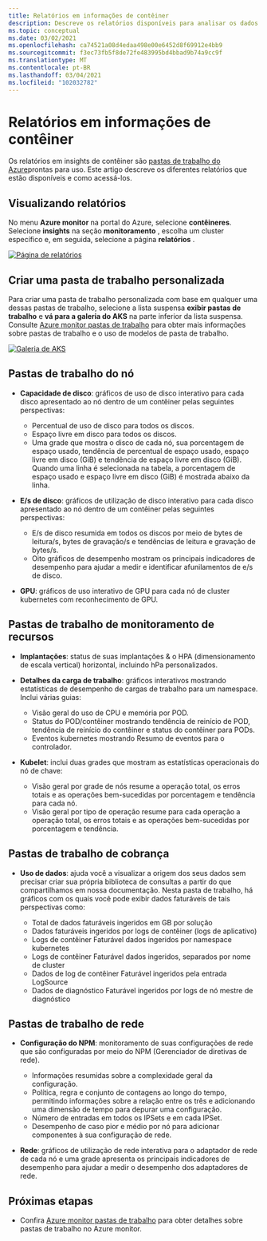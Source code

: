 ```yaml
---
title: Relatórios em informações de contêiner
description: Descreve os relatórios disponíveis para analisar os dados coletados por informações de contêiner.
ms.topic: conceptual
ms.date: 03/02/2021
ms.openlocfilehash: ca74521a08d4edaa498e00e6452d8f69912e4bb9
ms.sourcegitcommit: f3ec73fb5f8de72fe483995bd4bbad9b74a9cc9f
ms.translationtype: MT
ms.contentlocale: pt-BR
ms.lasthandoff: 03/04/2021
ms.locfileid: "102032782"
---
```

# <a name="reports-in-container-insights"></a>Relatórios em informações de contêiner
Os relatórios em insights de contêiner são [pastas de trabalho do Azure](../visualize/workbooks-overview.md)prontas para uso. Este artigo descreve os diferentes relatórios que estão disponíveis e como acessá-los.

## <a name="viewing-reports"></a>Visualizando relatórios
No menu **Azure monitor** na portal do Azure, selecione **contêineres**. Selecione **insights** na seção **monitoramento** , escolha um cluster específico e, em seguida, selecione a página **relatórios** . 

[![Página de relatórios](media/container-insights-reports/reports-page.png)](media/container-insights-reports/reports-page.png#lightbox)

## <a name="create-a-custom-workbook"></a>Criar uma pasta de trabalho personalizada
Para criar uma pasta de trabalho personalizada com base em qualquer uma dessas pastas de trabalho, selecione a lista suspensa **exibir pastas de trabalho** e **vá para a galeria do AKS** na parte inferior da lista suspensa. Consulte [Azure monitor pastas de trabalho](../visualize/workbooks-overview.md) para obter mais informações sobre pastas de trabalho e o uso de modelos de pasta de trabalho.

[![Galeria de AKS](media/container-insights-reports/aks-gallery.png)](media/container-insights-reports/aks-gallery.png#lightbox)

## <a name="node-workbooks"></a>Pastas de trabalho do nó

- **Capacidade de disco**: gráficos de uso de disco interativo para cada disco apresentado ao nó dentro de um contêiner pelas seguintes perspectivas:

    - Percentual de uso de disco para todos os discos.
    - Espaço livre em disco para todos os discos.
    - Uma grade que mostra o disco de cada nó, sua porcentagem de espaço usado, tendência de percentual de espaço usado, espaço livre em disco (GiB) e tendência de espaço livre em disco (GiB). Quando uma linha é selecionada na tabela, a porcentagem de espaço usado e espaço livre em disco (GiB) é mostrada abaixo da linha.

- **E/s de disco**: gráficos de utilização de disco interativo para cada disco apresentado ao nó dentro de um contêiner pelas seguintes perspectivas:

    - E/s de disco resumida em todos os discos por meio de bytes de leitura/s, bytes de gravação/s e tendências de leitura e gravação de bytes/s.
    - Oito gráficos de desempenho mostram os principais indicadores de desempenho para ajudar a medir e identificar afunilamentos de e/s de disco.

- **GPU**: gráficos de uso interativo de GPU para cada nó de cluster kubernetes com reconhecimento de GPU.

## <a name="resource-monitoring-workbooks"></a>Pastas de trabalho de monitoramento de recursos

- **Implantações**: status de suas implantações & o HPA (dimensionamento de escala vertical) horizontal, incluindo hPa personalizados. 
  
- **Detalhes da carga de trabalho**: gráficos interativos mostrando estatísticas de desempenho de cargas de trabalho para um namespace. Inclui várias guias:

  - Visão geral do uso de CPU e memória por POD.
  - Status do POD/contêiner mostrando tendência de reinício de POD, tendência de reinício do contêiner e status do contêiner para PODs.
  - Eventos kubernetes mostrando Resumo de eventos para o controlador.

- **Kubelet**: inclui duas grades que mostram as estatísticas operacionais do nó de chave:

    - Visão geral por grade de nós resume a operação total, os erros totais e as operações bem-sucedidas por porcentagem e tendência para cada nó.
    - Visão geral por tipo de operação resume para cada operação a operação total, os erros totais e as operações bem-sucedidas por porcentagem e tendência.
## <a name="billing-workbooks"></a>Pastas de trabalho de cobrança

- **Uso de dados**: ajuda você a visualizar a origem dos seus dados sem precisar criar sua própria biblioteca de consultas a partir do que compartilhamos em nossa documentação. Nesta pasta de trabalho, há gráficos com os quais você pode exibir dados faturáveis de tais perspectivas como:

  - Total de dados faturáveis ingeridos em GB por solução
  - Dados faturáveis ingeridos por logs de contêiner (logs de aplicativo)
  - Logs de contêiner Faturável dados ingeridos por namespace kubernetes
  - Logs de contêiner Faturável dados ingeridos, separados por nome de cluster
  - Dados de log de contêiner Faturável ingeridos pela entrada LogSource
  - Dados de diagnóstico Faturável ingeridos por logs de nó mestre de diagnóstico

## <a name="networking-workbooks"></a>Pastas de trabalho de rede

- **Configuração do NPM**: monitoramento de suas configurações de rede que são configuradas por meio do NPM (Gerenciador de diretivas de rede).

  - Informações resumidas sobre a complexidade geral da configuração.
  - Política, regra e conjunto de contagens ao longo do tempo, permitindo informações sobre a relação entre os três e adicionando uma dimensão de tempo para depurar uma configuração.
  - Número de entradas em todos os IPSets e em cada IPSet.
  - Desempenho de caso pior e médio por nó para adicionar componentes à sua configuração de rede.

- **Rede**: gráficos de utilização de rede interativa para o adaptador de rede de cada nó e uma grade apresenta os principais indicadores de desempenho para ajudar a medir o desempenho dos adaptadores de rede.



## <a name="next-steps"></a>Próximas etapas

- Confira [Azure monitor pastas de trabalho](../visualize/workbooks-overview.md) para obter detalhes sobre pastas de trabalho no Azure monitor.
